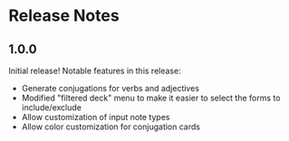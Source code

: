 # Release Notes

## 1.0.0

Initial release! Notable features in this release:

* Generate conjugations for verbs and adjectives
* Modified "filtered deck" menu to make it easier to select the forms to include/exclude
* Allow customization of input note types
* Allow color customization for conjugation cards
